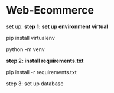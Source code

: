 # Web-Ecommerce
set up:
**step 1: set up environment virtual**

pip install virtualenv

python<version> -m venv <virtual-environment-name>

**step 2: install requirements.txt**

pip install -r requirements.txt

step 3: set up database